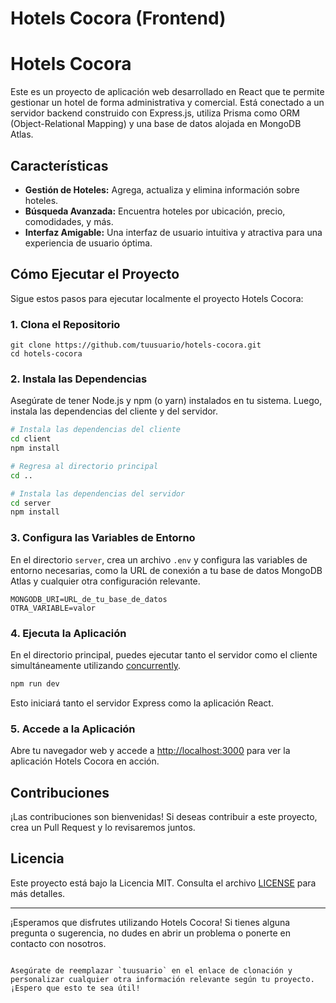 # Hotels Cocora (Frontend)


# Hotels Cocora

Este es un proyecto de aplicación web desarrollado en React que te permite gestionar un hotel de forma administrativa y comercial. Está conectado a un servidor backend construido con Express.js, utiliza Prisma como ORM (Object-Relational Mapping) y una base de datos alojada en MongoDB Atlas.

## Características

- **Gestión de Hoteles:** Agrega, actualiza y elimina información sobre hoteles.
- **Búsqueda Avanzada:** Encuentra hoteles por ubicación, precio, comodidades, y más.
- **Interfaz Amigable:** Una interfaz de usuario intuitiva y atractiva para una experiencia de usuario óptima.


## Cómo Ejecutar el Proyecto

Sigue estos pasos para ejecutar localmente el proyecto Hotels Cocora:

### 1. Clona el Repositorio

```
git clone https://github.com/tuusuario/hotels-cocora.git
cd hotels-cocora
```

### 2. Instala las Dependencias

Asegúrate de tener Node.js y npm (o yarn) instalados en tu sistema. Luego, instala las dependencias del cliente y del servidor.

```bash
# Instala las dependencias del cliente
cd client
npm install

# Regresa al directorio principal
cd ..

# Instala las dependencias del servidor
cd server
npm install
```

### 3. Configura las Variables de Entorno

En el directorio `server`, crea un archivo `.env` y configura las variables de entorno necesarias, como la URL de conexión a tu base de datos MongoDB Atlas y cualquier otra configuración relevante.

```env
MONGODB_URI=URL_de_tu_base_de_datos
OTRA_VARIABLE=valor
```

### 4. Ejecuta la Aplicación

En el directorio principal, puedes ejecutar tanto el servidor como el cliente simultáneamente utilizando [concurrently](https://www.npmjs.com/package/concurrently).

```bash
npm run dev
```

Esto iniciará tanto el servidor Express como la aplicación React.

### 5. Accede a la Aplicación

Abre tu navegador web y accede a [http://localhost:3000](http://localhost:3000) para ver la aplicación Hotels Cocora en acción.

## Contribuciones

¡Las contribuciones son bienvenidas! Si deseas contribuir a este proyecto, crea un Pull Request y lo revisaremos juntos.

## Licencia

Este proyecto está bajo la Licencia MIT. Consulta el archivo [LICENSE](LICENSE) para más detalles.

---

¡Esperamos que disfrutes utilizando Hotels Cocora! Si tienes alguna pregunta o sugerencia, no dudes en abrir un problema o ponerte en contacto con nosotros.
```

Asegúrate de reemplazar `tuusuario` en el enlace de clonación y personalizar cualquier otra información relevante según tu proyecto. ¡Espero que esto te sea útil!
